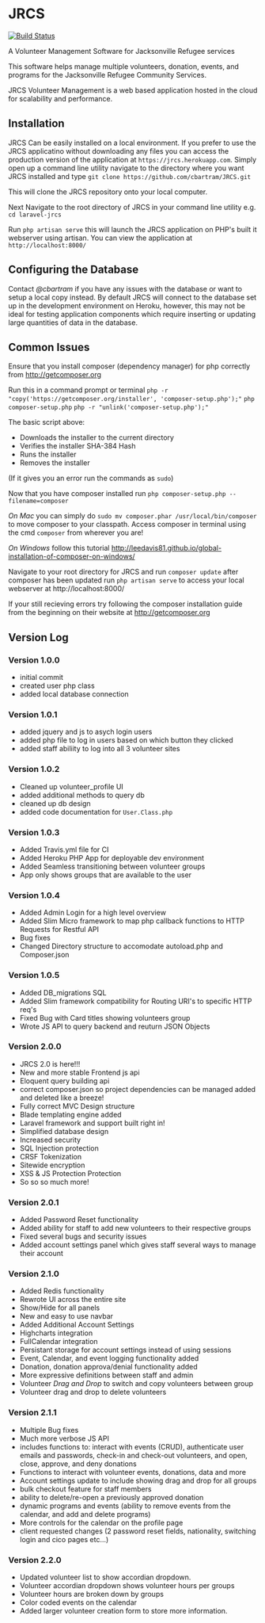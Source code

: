 # JRCS
[![Build Status](https://travis-ci.org/laravel/framework.svg)](https://travis-ci.com/cbartram/JRCS)

A Volunteer Management Software for Jacksonville Refugee services

This software helps manage multiple volunteers, donation, events, and programs for the Jacksonville Refugee Community Services.

JRCS Volunteer Management is a web based application hosted in the cloud for scalability and performance. 

## Installation
JRCS Can be easily installed on a local environment. If you prefer to use the JRCS applicatino without downloading any files you can access the production version of the application at `https://jrcs.herokuapp.com`. Simply open up a command line utility navigate to the directory where you want JRCS installed and type `git clone https://github.com/cbartram/JRCS.git`

This will clone the JRCS repository onto your local computer.

Next Navigate to the root directory of JRCS in your command line utility e.g. `cd laravel-jrcs` 

Run `php artisan serve` this will launch the JRCS application on PHP's built it webserver using artisan. You can view the application at `http://localhost:8000/`

## Configuring the Database
Contact *@cbartram* if you have any issues with the database or want to setup a local copy instead. By default JRCS will connect to the database set up in the development environment on Heroku, however, this may not be ideal for testing application components which require inserting or updating large quantities of data in the database.

## Common Issues
Ensure that you install composer (dependency manager) for php correctly from http://getcomposer.org

Run this in a command prompt or terminal 
`php -r "copy('https://getcomposer.org/installer', 'composer-setup.php');"`
`php composer-setup.php`
`php -r "unlink('composer-setup.php');"`

The basic script above: 
- Downloads the installer to the current directory
- Verifies the installer SHA-384 Hash
- Runs the installer
- Removes the installer

(If it gives you an error run the commands as `sudo`)

Now that you have composer installed run 
`php composer-setup.php --filename=composer`

*On Mac* you can simply do `sudo mv composer.phar /usr/local/bin/composer` to move composer to your classpath. 
Access composer in terminal using the cmd `composer` from wherever you are!

*On Windows* follow this tutorial http://leedavis81.github.io/global-installation-of-composer-on-windows/

Navigate to your root directory for JRCS and run `composer update` after composer has been updated run `php artisan serve` to access your local webserver at http://localhost:8000/

If your still recieving errors try following the composer installation guide from the beginning on their website at http://getcomposer.org 


## Version Log
### Version 1.0.0
- initial commit
- created user php class
- added local database connection

### Version 1.0.1
- added jquery and js to asych login users 
- added php file to log in users based on which button they clicked
- added staff abiliity to log into all 3 volunteer sites

### Version 1.0.2
- Cleaned up volunteer_profile UI 
- added additional methods to query db
- cleaned up db design
- added code documentation for `User.Class.php`

### Version 1.0.3
- Added Travis.yml file for CI
- Added Heroku PHP App for deployable dev environment
- Added Seamless transitioning between volunteer groups
- App only shows groups that are available to the user

### Version 1.0.4
- Added Admin Login for a high level overview
- Added Slim Micro framework to map php callback functions to HTTP Requests for Restful API
- Bug fixes 
- Changed Directory structure to accomodate autoload.php and Composer.json

### Version 1.0.5
- Added DB_migrations SQL
- Added Slim framework compatibility for Routing URI's to specific HTTP req's
- Fixed Bug with Card titles showing volunteers group
- Wrote JS API to query backend and reuturn JSON Objects

### Version 2.0.0
- JRCS 2.0 is here!!! 
- New and more stable Frontend js api
- Eloquent query building api
- correct composer.json so project dependencies can be managed added and deleted like a breeze!
- Fully correct MVC Design structure
- Blade templating engine added 
- Laravel framework and support built right in!
- Simplified database design
- Increased security
- SQL Injection protection
- CRSF Tokenization
- Sitewide encryption
- XSS & JS Protection Protection 
- So so so much more!

### Version 2.0.1
- Added Password Reset functionality 
- Added ability for staff to add new volunteers to their respective groups
- Fixed several bugs and security issues
- Added account settings panel which gives staff several ways to manage their account

### Version 2.1.0
- Added Redis functionality
- Rewrote UI across the entire site
- Show/Hide for all panels
- New and easy to use navbar
- Added Additional Account Settings
- Highcharts integration
- FullCalendar integration
- Persistant storage for account settings instead of using sessions
- Event, Calendar, and event logging functionality added
- Donation, donation approva/denial functionality added
- More expressive definitions between staff and admin 
- Volunteer *Drag and Drop* to switch and copy volunteers between group
- Volunteer drag and drop to delete volunteers

### Version 2.1.1
- Multiple Bug fixes
- Much more verbose JS API 
- includes functions to: interact with events (CRUD), authenticate user emails and passwords, check-in and check-out volunteers, and open, close, approve, and deny donations
- Functions to interact with volunteer events, donations, data and more
- Account settings update to include showing drag and drop for all groups
- bulk checkout feature for staff members
- ability to delete/re-open a previously approved donation
- dynamic programs and events (ability to remove events from the calendar, and add and delete programs) 
- More controls for the calendar on the profile page
- client requested changes (2 password reset fields, nationality, switching login and cico pages etc...)

### Version 2.2.0
- Updated volunteer list to show accordian dropdown.
- Volunteer accordian dropdown shows volunteer hours per groups 
- Volunteer hours are broken down by groups
- Color coded events on the calendar
- Added larger volunteer creation form to store more information.




